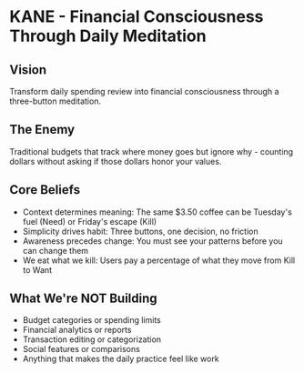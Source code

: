 # KANE - Financial Consciousness Through Daily Meditation

## Vision
Transform daily spending review into financial consciousness through a three-button meditation.

## The Enemy
Traditional budgets that track where money goes but ignore why - counting dollars without asking if those dollars honor your values.

## Core Beliefs
- Context determines meaning: The same $3.50 coffee can be Tuesday's fuel (Need) or Friday's escape (Kill)
- Simplicity drives habit: Three buttons, one decision, no friction
- Awareness precedes change: You must see your patterns before you can change them
- We eat what we kill: Users pay a percentage of what they move from Kill to Want

## What We're NOT Building
- Budget categories or spending limits
- Financial analytics or reports  
- Transaction editing or categorization
- Social features or comparisons
- Anything that makes the daily practice feel like work